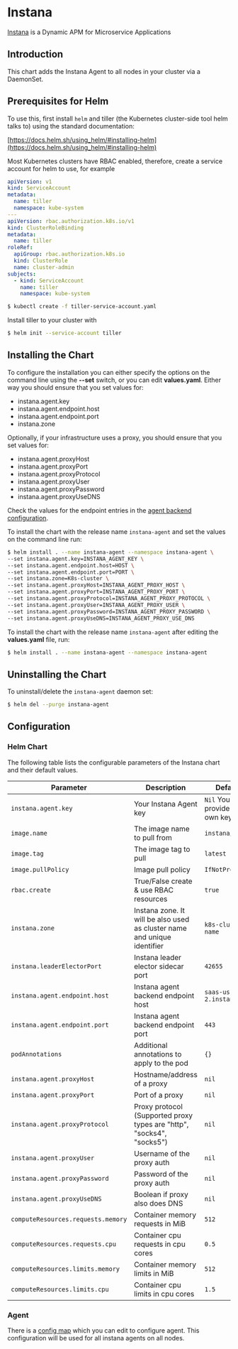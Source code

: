 # Instana

[Instana](https://www.instana.com/) is a Dynamic APM for Microservice Applications

## Introduction

This chart adds the Instana Agent to all nodes in your cluster via a DaemonSet.

## Prerequisites for Helm

To use this, first install `helm` and tiller (the Kubernetes cluster-side tool helm talks to) using the standard documentation:

[https://docs.helm.sh/using_helm/#installing-helm](https://docs.helm.sh/using_helm/#installing-helm)

Most Kubernetes clusters have RBAC enabled, therefore, create a service account for helm to use, for example

```yaml
apiVersion: v1
kind: ServiceAccount
metadata:
  name: tiller
  namespace: kube-system
---
apiVersion: rbac.authorization.k8s.io/v1
kind: ClusterRoleBinding
metadata:
  name: tiller
roleRef:
  apiGroup: rbac.authorization.k8s.io
  kind: ClusterRole
  name: cluster-admin
subjects:
  - kind: ServiceAccount
    name: tiller
    namespace: kube-system
```

```bash
$ kubectl create -f tiller-service-account.yaml
```

Install tiller to your cluster with

```bash
$ helm init --service-account tiller
```

## Installing the Chart

To configure the installation you can either specify the options on the command line using the **--set** switch, or you can edit **values.yaml**. Either way you should ensure that you set values for:

* instana.agent.key
* instana.agent.endpoint.host
* instana.agent.endpoint.port
* instana.zone

Optionally, if your infrastructure uses a proxy, you should ensure that you set values for:

* instana.agent.proxyHost
* instana.agent.proxyPort
* instana.agent.proxyProtocol
* instana.agent.proxyUser
* instana.agent.proxyPassword
* instana.agent.proxyUseDNS

Check the values for the endpoint entries in the [agent backend configuration](https://docs.instana.io/quick_start/agent_configuration/#backend).

To install the chart with the release name `instana-agent` and set the values on the command line run:

```bash
$ helm install . --name instana-agent --namespace instana-agent \
--set instana.agent.key=INSTANA_AGENT_KEY \
--set instana.agent.endpoint.host=HOST \
--set instana.agent.endpoint.port=PORT \
--set instana.zone=K8s-cluster \
--set instana.agent.proxyHost=INSTANA_AGENT_PROXY_HOST \
--set instana.agent.proxyPort=INSTANA_AGENT_PROXY_PORT \
--set instana.agent.proxyProtocol=INSTANA_AGENT_PROXY_PROTOCOL \
--set instana.agent.proxyUser=INSTANA_AGENT_PROXY_USER \
--set instana.agent.proxyPassword=INSTANA_AGENT_PROXY_PASSWORD \
--set instana.agent.proxyUseDNS=INSTANA_AGENT_PROXY_USE_DNS
```

To install the chart with the release name `instana-agent` after editing the **values.yaml** file, run:

```bash
$ helm install . --name instana-agent --namespace instana-agent
```

## Uninstalling the Chart

To uninstall/delete the `instana-agent` daemon set:

```bash
$ helm del --purge instana-agent
```

## Configuration

### Helm Chart

The following table lists the configurable parameters of the Instana chart and their default values.

|             Parameter              |            Description                                                  |                    Default                |
|------------------------------------|-------------------------------------------------------------------------|-------------------------------------------|
| `instana.agent.key`                | Your Instana Agent key                                                  | `Nil` You must provide your own key       |
| `image.name`                       | The image name to pull from                                             | `instana/agent`                           |
| `image.tag`                        | The image tag to pull                                                   | `latest`                                  |
| `image.pullPolicy`                 | Image pull policy                                                       | `IfNotPresent`                            |
| `rbac.create`                      | True/False create & use RBAC resources                                  | `true`                                    |
| `instana.zone`                     | Instana zone. It will be also used as cluster name and unique identifier| `k8s-cluster-name`                        |
| `instana.leaderElectorPort`        | Instana leader elector sidecar port                                     | `42655`                                   |
| `instana.agent.endpoint.host`      | Instana agent backend endpoint host                                     | `saas-us-west-2.instana.io`               |
| `instana.agent.endpoint.port`      | Instana agent backend endpoint port                                     | `443`                                     |
| `podAnnotations`                   | Additional annotations to apply to the pod                              | `{}`                                      |
| `instana.agent.proxyHost`          | Hostname/address of a proxy                                             | `nil`                                     |
| `instana.agent.proxyPort`          | Port of a proxy                                                         | `nil`                                     |
| `instana.agent.proxyProtocol`      | Proxy protocol (Supported proxy types are "http", "socks4", "socks5")   | `nil`                                     |
| `instana.agent.proxyUser`          | Username of the proxy auth                                              | `nil`                                     |
| `instana.agent.proxyPassword`      | Password of the proxy auth                                              | `nil`                                     |
| `instana.agent.proxyUseDNS`        | Boolean if proxy also does DNS                                          | `nil`                                     |
| `computeResources.requests.memory` | Container memory requests in MiB                                        | `512`                                     |
| `computeResources.requests.cpu`    | Container cpu requests in cpu cores                                     | `0.5`                                     |
| `computeResources.limits.memory`   | Container memory limits in MiB                                          | `512`                                     |
| `computeResources.limits.cpu`      | Container cpu limits in cpu cores                                       | `1.5`                                     |

### Agent

There is a [config map](templates/configmap.yaml) which you can edit to configure agent. This configuration will be used for all instana agents on all nodes.
